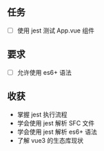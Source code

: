 ## 任务

- [ ] 使用 jest 测试 App.vue 组件

## 要求

- [ ] 允许使用 es6+ 语法

## 收获

- 掌握 jest 执行流程
- 学会使用 jest 解析 SFC 文件
- 学会使用 jest 解析 es6+ 语法
- 了解 vue3 的生态库现状
